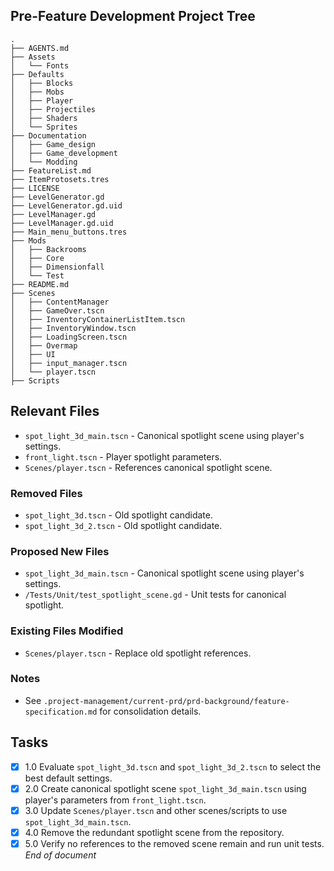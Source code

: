 ## Pre-Feature Development Project Tree
```
.
├── AGENTS.md
├── Assets
│   └── Fonts
├── Defaults
│   ├── Blocks
│   ├── Mobs
│   ├── Player
│   ├── Projectiles
│   ├── Shaders
│   └── Sprites
├── Documentation
│   ├── Game_design
│   ├── Game_development
│   └── Modding
├── FeatureList.md
├── ItemProtosets.tres
├── LICENSE
├── LevelGenerator.gd
├── LevelGenerator.gd.uid
├── LevelManager.gd
├── LevelManager.gd.uid
├── Main_menu_buttons.tres
├── Mods
│   ├── Backrooms
│   ├── Core
│   ├── Dimensionfall
│   └── Test
├── README.md
├── Scenes
│   ├── ContentManager
│   ├── GameOver.tscn
│   ├── InventoryContainerListItem.tscn
│   ├── InventoryWindow.tscn
│   ├── LoadingScreen.tscn
│   ├── Overmap
│   ├── UI
│   ├── input_manager.tscn
│   └── player.tscn
├── Scripts
```
## Relevant Files
- `spot_light_3d_main.tscn` - Canonical spotlight scene using player's settings.
- `front_light.tscn` - Player spotlight parameters.
- `Scenes/player.tscn` - References canonical spotlight scene.
### Removed Files
- `spot_light_3d.tscn` - Old spotlight candidate.
- `spot_light_3d_2.tscn` - Old spotlight candidate.
### Proposed New Files
- `spot_light_3d_main.tscn` - Canonical spotlight scene using player's settings.
- `/Tests/Unit/test_spotlight_scene.gd` - Unit tests for canonical spotlight.
### Existing Files Modified
- `Scenes/player.tscn` - Replace old spotlight references.
### Notes
- See `.project-management/current-prd/prd-background/feature-specification.md` for consolidation details.

## Tasks
- [x] 1.0 Evaluate `spot_light_3d.tscn` and `spot_light_3d_2.tscn` to select the best default settings.
- [x] 2.0 Create canonical spotlight scene `spot_light_3d_main.tscn` using player's parameters from `front_light.tscn`.
- [x] 3.0 Update `Scenes/player.tscn` and other scenes/scripts to use `spot_light_3d_main.tscn`.
- [x] 4.0 Remove the redundant spotlight scene from the repository.
- [x] 5.0 Verify no references to the removed scene remain and run unit tests.
*End of document*
